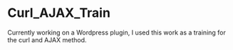 # Curl_AJAX_Train


Currently working on a Wordpress plugin, I used this work as a training for the curl and AJAX method.
